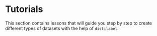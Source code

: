# Tutorials

This section contains lessons that will guide you step by step to create different types of datasets with the help of `distilabel`.
